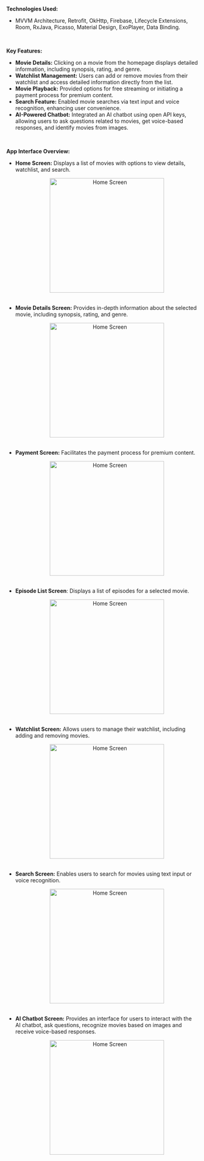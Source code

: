 **Technologies Used:**
- MVVM Architecture, Retrofit, OkHttp, Firebase, Lifecycle Extensions, Room, RxJava, Picasso, Material Design, ExoPlayer, Data Binding.
<br>

****Key Features:****
- **Movie Details:** Clicking on a movie from the homepage displays detailed information, including synopsis, rating, and genre.
- **Watchlist Management:** Users can add or remove movies from their watchlist and access detailed information directly from the list.
- **Movie Playback:** Provided options for free streaming or initiating a payment process for premium content.
- **Search Feature:** Enabled movie searches via text input and voice recognition, enhancing user convenience.
- **AI-Powered Chatbot:** Integrated an AI chatbot using open API keys, allowing users to ask questions related to movies, get voice-based responses, and identify movies from images.
<br>

****App Interface Overview:****<br>
- **Home Screen:** Displays a list of movies with options to view details, watchlist, and search.
        <p align="center">
           <img src="images/IMG_overview.jpg" alt="Home Screen" width="300">
        </p>
        <br>
- **Movie Details Screen:** Provides in-depth information about the selected movie, including synopsis, rating, and genre.
        <p align="center">
           <img src="images/IMG_movie_detail.jpg" alt="Home Screen" width="300">
        </p>
        <br>
- **Payment Screen:** Facilitates the payment process for premium content.
        <p align="center">
           <img src="images/IMG_payment.jpg" alt="Home Screen" width="300">
        </p>
        <br>
- **Episode List Screen**: Displays a list of episodes for a selected movie.
          <p align="center">
           <img src="images/IMG_episode.jpg" alt="Home Screen" width="300">
        </p>
        <br>
- **Watchlist Screen:** Allows users to manage their watchlist, including adding and removing movies.
          <p align="center">
           <img src="images/IMG_watchlist.jpg" alt="Home Screen" width="300">
        </p>
        <br>
- **Search Screen:** Enables users to search for movies using text input or voice recognition.
          <p align="center">
           <img src="images/IMG_search.jpg" alt="Home Screen" width="300">
        </p>
        <br>
- **AI Chatbot Screen:** Provides an interface for users to interact with the AI chatbot, ask questions, recognize movies based on images and receive voice-based responses.
        <p align="center">
           <img src="images/IMG_chatbot.jpg" alt="Home Screen" width="300">
        </p>
  
